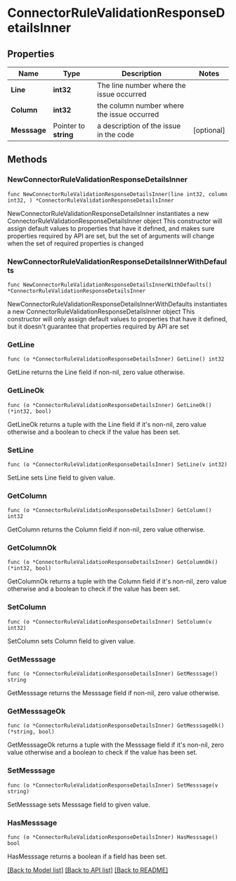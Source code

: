 # ConnectorRuleValidationResponseDetailsInner

## Properties

Name | Type | Description | Notes
------------ | ------------- | ------------- | -------------
**Line** | **int32** | The line number where the issue occurred | 
**Column** | **int32** | the column number where the issue occurred | 
**Messsage** | Pointer to **string** | a description of the issue in the code | [optional] 

## Methods

### NewConnectorRuleValidationResponseDetailsInner

`func NewConnectorRuleValidationResponseDetailsInner(line int32, column int32, ) *ConnectorRuleValidationResponseDetailsInner`

NewConnectorRuleValidationResponseDetailsInner instantiates a new ConnectorRuleValidationResponseDetailsInner object
This constructor will assign default values to properties that have it defined,
and makes sure properties required by API are set, but the set of arguments
will change when the set of required properties is changed

### NewConnectorRuleValidationResponseDetailsInnerWithDefaults

`func NewConnectorRuleValidationResponseDetailsInnerWithDefaults() *ConnectorRuleValidationResponseDetailsInner`

NewConnectorRuleValidationResponseDetailsInnerWithDefaults instantiates a new ConnectorRuleValidationResponseDetailsInner object
This constructor will only assign default values to properties that have it defined,
but it doesn't guarantee that properties required by API are set

### GetLine

`func (o *ConnectorRuleValidationResponseDetailsInner) GetLine() int32`

GetLine returns the Line field if non-nil, zero value otherwise.

### GetLineOk

`func (o *ConnectorRuleValidationResponseDetailsInner) GetLineOk() (*int32, bool)`

GetLineOk returns a tuple with the Line field if it's non-nil, zero value otherwise
and a boolean to check if the value has been set.

### SetLine

`func (o *ConnectorRuleValidationResponseDetailsInner) SetLine(v int32)`

SetLine sets Line field to given value.


### GetColumn

`func (o *ConnectorRuleValidationResponseDetailsInner) GetColumn() int32`

GetColumn returns the Column field if non-nil, zero value otherwise.

### GetColumnOk

`func (o *ConnectorRuleValidationResponseDetailsInner) GetColumnOk() (*int32, bool)`

GetColumnOk returns a tuple with the Column field if it's non-nil, zero value otherwise
and a boolean to check if the value has been set.

### SetColumn

`func (o *ConnectorRuleValidationResponseDetailsInner) SetColumn(v int32)`

SetColumn sets Column field to given value.


### GetMesssage

`func (o *ConnectorRuleValidationResponseDetailsInner) GetMesssage() string`

GetMesssage returns the Messsage field if non-nil, zero value otherwise.

### GetMesssageOk

`func (o *ConnectorRuleValidationResponseDetailsInner) GetMesssageOk() (*string, bool)`

GetMesssageOk returns a tuple with the Messsage field if it's non-nil, zero value otherwise
and a boolean to check if the value has been set.

### SetMesssage

`func (o *ConnectorRuleValidationResponseDetailsInner) SetMesssage(v string)`

SetMesssage sets Messsage field to given value.

### HasMesssage

`func (o *ConnectorRuleValidationResponseDetailsInner) HasMesssage() bool`

HasMesssage returns a boolean if a field has been set.


[[Back to Model list]](../README.md#documentation-for-models) [[Back to API list]](../README.md#documentation-for-api-endpoints) [[Back to README]](../README.md)


